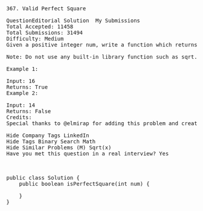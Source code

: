 <pre>
367. Valid Perfect Square 

QuestionEditorial Solution  My Submissions
Total Accepted: 11458
Total Submissions: 31494
Difficulty: Medium
Given a positive integer num, write a function which returns True if num is a perfect square else False.

Note: Do not use any built-in library function such as sqrt.

Example 1:

Input: 16
Returns: True
Example 2:

Input: 14
Returns: False
Credits:
Special thanks to @elmirap for adding this problem and creating all test cases.

Hide Company Tags LinkedIn
Hide Tags Binary Search Math
Hide Similar Problems (M) Sqrt(x)
Have you met this question in a real interview? Yes  



public class Solution {
    public boolean isPerfectSquare(int num) {
        
    }
}
</pre>
